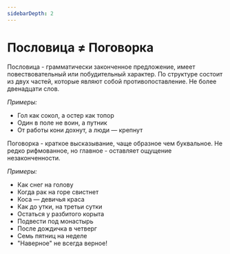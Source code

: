 ```yaml
---
sidebarDepth: 2
---
```


# Пословица ≠ Поговорка

Пословица - грамматически законченное предложение, имеет повествовательный или
побудительный характер. По структуре состоит из двух частей, которые являют
собой противопоставление. Не более двенадцати слов.

_Примеры:_
- Гол как сокол, а остер как топор
- Один в поле не воин, а путник
- От работы кони дохнут, а люди — крепнут

Поговорка - краткое высказывание, чаще образное чем буквальное.
Не редко рифмованное, но главное - оставляет ощущение незаконченности.

_Примеры:_
- Как снег на голову
- Когда рак на горе свистнет
- Коса — девичья краса
- Как до утки, на третьи сутки
- Остаться у разбитого корыта
- Подвести под монастырь
- После дождичка в четверг
- Семь пятниц на неделе
- "Наверное" не всегда верное!
